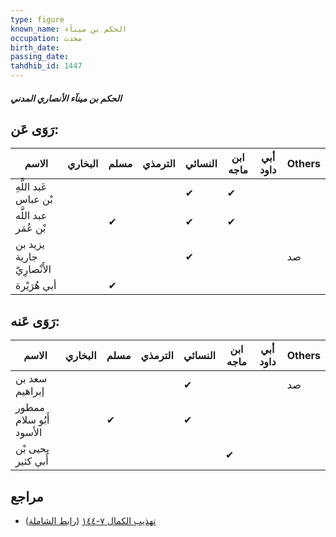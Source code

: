 ```yaml
---
type: figure
known_name: الحكم بن مينآء
occupation: محدث
birth_date:
passing_date:
tahdhib_id: 1447
---
```

##### الحكم بن مينآء الأنصاري المدني

## رَوَى عَن:
| الاسم                      | البخاري | مسلم | الترمذي | النسائي | ابن ماجه | أبي داود | Others |
| -------------------------- | ------- | ---- | ------- | ------- | -------- | -------- | ------ |
| عَبد اللَّهِ بْن عباس      |         |      |         | ✔       | ✔        |          |        |
| عبد اللَّه بْن عُمَر       |         | ✔    |         | ✔       | ✔        |          |        |
| يزيد بن جارية الأَنْصارِيّ |         |      |         | ✔       |          |          | صد     |
| أبي هُرَيْرة               |         | ✔    |         |         |          |          |        |
## رَوَى عَنه:
| الاسم                   | البخاري | مسلم | الترمذي | النسائي | ابن ماجه | أبي داود | Others |
| ----------------------- | ------- | ---- | ------- | ------- | -------- | -------- | ------ |
| سعد بن إبراهيم          |         |      |         | ✔       |          |          | صد     |
| ممطور أَبُو سلام الأسود |         | ✔    |         | ✔       |          |          |        |
| يحيى بْن أَبي كثير      |         |      |         |         | ✔        |          |        |
## مراجع
- [تهذيب الكمال ٧-١٤٤](obsidian://open?vault=Tahdhib-al-Kamal&file=Figures/١٤٤٧-الحكم%20بن%20مينآء%20الأنصاري%20المدني) ([رابط الشاملة](https://shamela.ws/book/3722/3366))